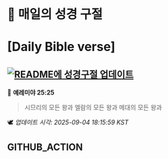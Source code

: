 # 🙏 매일의 성경 구절
# [Daily Bible verse]
## [![README에 성경구절 업데이트](https://github.com/DONGSUKA/first_test/actions/workflows/update-readme-bible.yml/badge.svg)](https://github.com/DONGSUKA/first_test/actions/workflows/update-readme-bible.yml)
<!-- START_BIBLE_VERSE -->
📖 **예레미야 25:25**
> 시므리의 모든 왕과 엘람의 모든 왕과 메대의 모든 왕과

🕊️ _업데이트 시각: 2025-09-04 18:15:59 KST_
  <!-- END_BIBLE_VERSE -->
## GITHUB_ACTION
